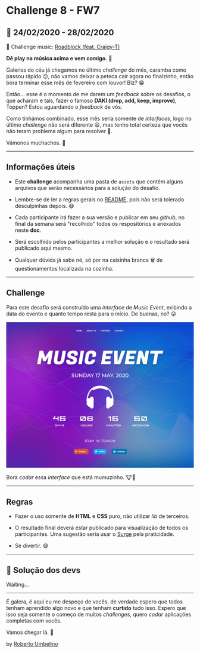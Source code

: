 # Challenge 8 - FW7

## 📅 24/02/2020 - 28/02/2020

🎵 Challenge music: [Roadblock (feat. Craigy-T)](https://www.youtube.com/watch?v=Ot_3mupsU7o)

**Dê play na música acima e vem comigo.** 🤘

Galeriss do céu já chegamos no último _challenge_ do mês, caramba como passou rápido 😕, não vamos deixar a peteca cair agora no finalzinho, então bora terminar esse mês de fevereiro com louvor! Blz? 😁

Então... esse é o momento de me darem um _feedback_ sobre os desafios, o que acharam e tals, fazer o famoso **DAKI (drop, add, keep, improve)**, Toppen? Estou aguardando o _feedback_ de vós.

Como tinhámos combinado, esse mês seria somente de _interfaces_, logo no último _challenge_ não será diferente 😆, mas tenho total certeza que vocês não teram problema algum para resolver 🙌.

Vámonos muchachos. 🌚

---

## Informações úteis

- Este **challenge** acompanha uma pasta de `assets` que contém alguns arquivos que serão necessários para a solução do desafio.

- Lembre-se de ler a regras gerais no [README](../README.md), pois não será tolerado desculpinhas depois. 😅

- Cada participante irá fazer a sua versão e publicar em seu _github_, no final da semana será "recolhido" todos os respositórios e anexados neste **doc**.

- Será escolhido pelos participantes a melhor solução e o resultado será publicado aqui mesmo.

- Qualquer dúvida já sabe né, só por na caixinha branca 🗑️ de questionamentos localizada na cozinha.

---

## Challenge

Para este desafio será construído uma _interface_ de _Music Event_, exibindo a data do evento e quanto tempo resta para o início. De buenas, no? 😜

![](./assets/interface.png)

Bora _codar_ essa _interface_ que está mumuzinho. 🐮🥛

---

## Regras

- Fazer o uso somente de **HTML** e **CSS** puro, não utilizar _lib_ de terceiros.

- O resultado final deverá estar publicado para visualização de todos os participantes. Uma sugestão seria usar o [Surge](https://surge.sh/) pela praticidade.

- Se divertir. 😄

---

## 🤯 Solução dos devs

Waiting...

---

É galera, é aqui eu me despeço de vocês, de verdade espero que todos tenham aprendido algo novo e que tenham **curtido** tudo isso. Espero que isso seja somente o começo de muitos _challenges_, quero _codar_ aplicações completas com vocês.

Vamos chegar lá. 👊

by [Roberto Umbelino](https://github.com/robertoumbelino)
